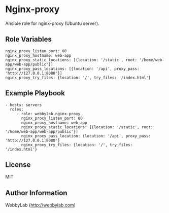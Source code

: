 Nginx-proxy
=========

Ansible role for nginx-proxy (Ubuntu server).

Role Variables
--------------

    nginx_proxy_listen_port: 80
    nginx_proxy_hostname: web-app
    nginx_proxy_static_locations: [{location: '/static', root: '/home/web-app/web-app/public'}]
    nginx_proxy_pass_locations: [{location: '/api', proxy_pass: 'http://127.0.0.1:8080'}]
    nginx_proxy_try_files: {location: '/', try_files: '/index.html'}

Example Playbook
----------------

    - hosts: servers
      roles:
         - role: webbylab.nginx-proxy
           nginx_proxy_listen_port: 80
           nginx_proxy_hostname: web-app
           nginx_proxy_static_locations: [{location: '/static', root: '/home/web-app/web-app/public'}]
           nginx_proxy_pass_location: {location: '/api', proxy_pass: 'http://127.0.0.1:8080'}
           nginx_proxy_try_files: {location: '/', try_files: '/index.html'}

License
-------

MIT

Author Information
------------------

WebbyLab (http://webbylab.com)
